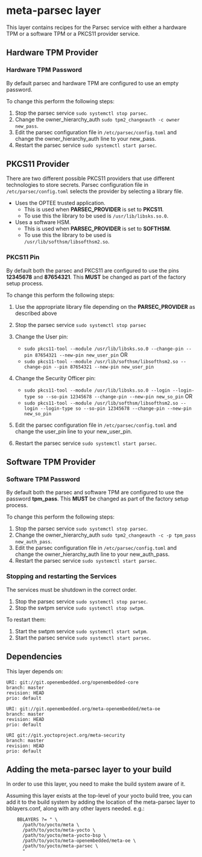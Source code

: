 # meta-parsec layer


This layer contains recipes for the Parsec service with either a hardware TPM or a software TPM or a PKCS11 provider service.

## Hardware TPM Provider

### Hardware TPM Password

By default parsec and hardware TPM are configured to use an empty password.

To change this perform the following steps:

1. Stop the parsec service `sudo systemctl stop parsec`.
1. Change the owner_hierarchy_auth `sudo tpm2_changeauth -c owner new_pass`.
1. Edit the parsec configuration file in `/etc/parsec/config.toml` and change the owner_hierarchy_auth line to your new_pass.
1. Restart the parsec service `sudo systemctl start parsec`.

## PKCS11 Provider

There are two different possible PKCS11 providers that use different technologies to store secrets. Parsec configuration file in `/etc/parsec/config.toml` selects the provider by selecting a library file.

- Uses the OPTEE trusted application.
  - This is used when **PARSEC_PROVIDER** is set to **PKCS11**.
  - To use this the library to be used is `/usr/lib/libsks.so.0`.
- Uses a software HSM.
  - This is used when **PARSEC_PROVIDER** is set to **SOFTHSM**.
  - To use this the library to be used is `/usr/lib/softhsm/libsofthsm2.so`.


### PKCS11 Pin

By default both the parsec and PKCS11 are configured to use the pins **12345678** and **87654321**.
This **MUST** be changed as part of the factory setup process.

To change this perform the following steps:

1. Use the appropriate library file depending on the **PARSEC_PROVIDER** as described above
1. Stop the parsec service `sudo systemctl stop parsec`
1. Change the User pin:
   - `sudo pkcs11-tool --module /usr/lib/libsks.so.0 --change-pin --pin 87654321 --new-pin new_user_pin`
   OR
   - `sudo pkcs11-tool --module /usr/lib/softhsm/libsofthsm2.so --change-pin --pin 87654321 --new-pin new_user_pin`

1. Change the Security Officer pin:
   - `sudo pkcs11-tool --module /usr/lib/libsks.so.0 --login --login-type so --so-pin 12345678 --change-pin --new-pin new_so_pin`
   OR
   - `sudo pkcs11-tool --module /usr/lib/softhsm/libsofthsm2.so --login --login-type so --so-pin 12345678 --change-pin --new-pin new_so_pin`
1. Edit the parsec configuration file in `/etc/parsec/config.toml` and change the user_pin line to your new_user_pin.
1. Restart the parsec service `sudo systemctl start parsec`.


## Software TPM Provider

### Software TPM Password

By default both the parsec and software TPM are configured to use the password **tpm_pass**.
This **MUST** be changed as part of the factory setup process.

To change this perform the following steps:

1. Stop the parsec service `sudo systemctl stop parsec`.
1. Change the owner_hierarchy_auth `sudo tpm2_changeauth -c -p tpm_pass new_auth_pass`.
1. Edit the parsec configuration file in `/etc/parsec/config.toml` and change the owner_hierarchy_auth line to your new_auth_pass.
1. Restart the parsec service `sudo systemctl start parsec`.

### Stopping and restarting the Services

The services must be shutdown in the correct order.

1. Stop the parsec service `sudo systemctl stop parsec`.
1. Stop the swtpm service `sudo systemctl stop swtpm`.

To restart them:

1. Start the swtpm service `sudo systemctl start swtpm`.
1. Start the parsec service `sudo systemctl start parsec`.


## Dependencies

This layer depends on:

    URI: git://git.openembedded.org/openembedded-core
    branch: master
    revision: HEAD
    prio: default

    URI: git://git.openembedded.org/meta-openembedded/meta-oe
    branch: master
    revision: HEAD
    prio: default

    URI git://git.yoctoproject.org/meta-security
    branch: master
    revision: HEAD
    prio: default

## Adding the meta-parsec layer to your build

In order to use this layer, you need to make the build system aware of
it.

Assuming this layer exists at the top-level of your
yocto build tree, you can add it to the build system by adding the
location of the meta-parsec layer to bblayers.conf, along with any
other layers needed. e.g.:

```
    BBLAYERS ?= " \
      /path/to/yocto/meta \
      /path/to/yocto/meta-yocto \
      /path/to/yocto/meta-yocto-bsp \
      /path/to/yocto/meta-openembedded/meta-oe \
      /path/to/yocto/meta-parsec \
      "
```

